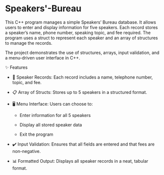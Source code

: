 # Speakers'-Bureau



This C++ program manages a simple Speakers’ Bureau database. It allows users to enter and display information for five speakers. Each record stores a speaker’s name, phone number, speaking topic, and fee required. The program uses a struct to represent each speaker and an array of structures to manage the records.

The project demonstrates the use of structures, arrays, input validation, and a menu-driven user interface in C++.

✨ Features

- 👤 Speaker Records: Each record includes a name, telephone number, topic, and fee.

- 📋 Array of Structs: Stores up to 5 speakers in a structured format.

- 🖥️ Menu Interface: Users can choose to:

   - Enter information for all 5 speakers

  - Display all stored speaker data

  - Exit the program

- ✔️ Input Validation: Ensures that all fields are entered and that fees are non-negative.

- 📊 Formatted Output: Displays all speaker records in a neat, tabular format.
